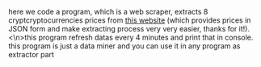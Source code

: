 here we code a program, which is a web scraper, extracts 8 cryptcryptocurrencies prices from <a href="https://fcsapi.com/document/crypto-api">this website</a> (which provides prices in JSON form and make extracting process very very easier, thanks for it!).
<\n>this program refresh datas every 4 minutes and print that in console.
this program is just a data miner and you can use it in any program as extractor part
